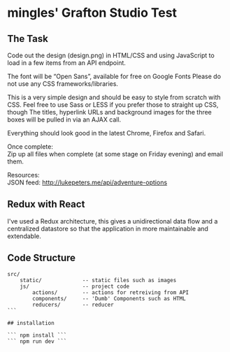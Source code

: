 # mingles' Grafton Studio Test

## The Task

Code out the design (design.png) in HTML/CSS and using JavaScript to load in a few items from an API endpoint.

The font will be “Open Sans”, available for free on Google Fonts
Please do not use any CSS frameworks/libraries.

This is a very simple design and should be easy to style from scratch with CSS. Feel free to use Sass or LESS if you prefer those to straight up CSS, though
The titles, hyperlink URLs and background images for the three boxes will be pulled in via an AJAX call.

Everything should look good in the latest Chrome, Firefox and Safari.

Once complete:  
Zip up all files when complete (at some stage on Friday evening) and email them.

Resources:  
JSON feed: http://lukepeters.me/api/adventure-options

## Redux with React
I've used a Redux architecture, this gives a unidirectional data flow and a centralized datastore so that the application in more maintainable and extendable.

## Code Structure

````
src/
    static/             -- static files such as images
    js/                 -- project code
        actions/        -- actions for retreiving from API
        components/     -- 'Dumb' Components such as HTML  
        reducers/       -- reducer  
```

## installation

``` npm install ```
``` npm run dev ```
